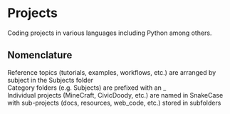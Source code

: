 # Projects
Coding projects in various languages including Python among others.

## Nomenclature
Reference topics (tutorials, examples, workflows, etc.) are arranged by subject in the Subjects folder\
Category folders (e.g. Subjects) are prefixed with an _ \
Individual projects (MineCraft, CivicDoody, etc.) are named in SnakeCase with sub-projects (docs, resources, web_code, etc.) stored in subfolders
